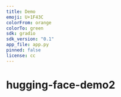 ```yaml
---
title: Demo
emoji: U+1F43C
colorFrom: orange
colorTo: green
sdk: gradio
sdk_version: "0.1"
app_file: app.py
pinned: false
license: cc
---
```



# hugging-face-demo2
